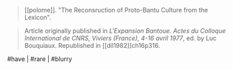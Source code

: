 > [[polome]]. "The Reconsruction of Proto-Bantu Culture from the Lexicon".

> Article originally published in *L'Expansion Bantoue. Actes du Colloque International de CNRS, Viviers (France), 4-16 avril 1977*, ed. by Luc Bouquiaux. Republished in [[dil1982]]ch16p316.

#have | #rare | #blurry 